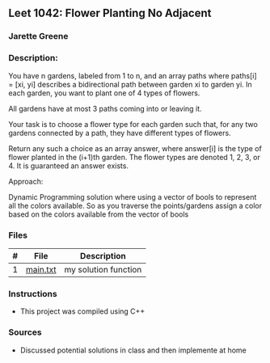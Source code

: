 ## Leet 1042: Flower Planting No Adjacent
### Jarette Greene
### Description:

You have n gardens, labeled from 1 to n, and an array paths where paths[i] = [xi, yi] describes a bidirectional path between garden xi to garden yi. In each garden, you want to plant one of 4 types of flowers.

All gardens have at most 3 paths coming into or leaving it.

Your task is to choose a flower type for each garden such that, for any two gardens connected by a path, they have different types of flowers.

Return any such a choice as an array answer, where answer[i] is the type of flower planted in the (i+1)th garden. The flower types are denoted 1, 2, 3, or 4. It is guaranteed an answer exists.


Approach:

Dynamic Programming solution where using a vector of bools to represent all the colors available. So as you traverse the points/gardens assign a color based on the colors available from the vector of bools

### Files

|   #   | File                       | Description                                                |
| :---: | -------------------------- | ---------------------------------------------------------- |
|   1   | [main.txt](https://github.com/Jarette/4883-Prog-Tech/blob/main/Assignments/A11/main.txt)     | my solution function                                             |


### Instructions

- This project was compiled using C++

### Sources

- Discussed potential solutions in class and then implemente at home
